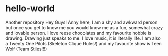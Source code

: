 # hello-world
Another repository 
Hey Guys!
Anny here, I am a shy and awkward person but once you get to know me you would know me as a fun, somewhat crazy and lovable person.
I love reese chocolates and my favourite hobbie is drawing.
Drawing just speaks to me. 
I love music, it is literally life.
I am also a Twenty One Pilots (Skeleton Clique Rules!) and my favourite show is Teen Wolf (Team Stiles!!!)
